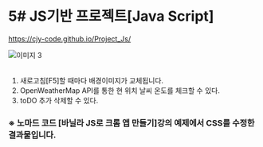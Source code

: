 # 5# JS기반 프로젝트[Java Script]
https://cjy-code.github.io/Project_Js/


![이미지 3](https://user-images.githubusercontent.com/69965049/112765234-3028f380-9047-11eb-87d8-bc3852924d3f.png)
 <br><br>
 1. 새로고침[F5]할 때마다 배경이미지가 교체됩니다.
 2. OpenWeatherMap API를 통한 현 위치 날씨 온도를 체크할 수 있다.
 3. toDO 추가 삭제할 수 있다.

### ※ 노마드 코드 [바닐라 JS로 크롬 앱 만들기]강의 예제에서 CSS를 수정한 결과물입니다.
